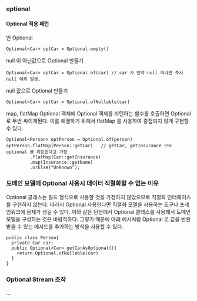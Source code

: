 ### optional

#### Optional 적용 패턴

빈 Optional

```
Optional<Car> optCar = Optional.empty()
```

null 이 아닌값으로 Optional 만들기

```
Optional<Car> optCar = Optional.of(car) // car 가 만약 null 이라면 즉시 null 예외 발생.
```

null 값으로 Optional 만들기

```
Optional<Car> optCar = Optional.ofNullable(car)
```

map, flatMap
Optional 객체에 Optional 객체를 리턴하는 함수를 호출하면 Optional 로 두번 싸이게된다.
이를 해결하기 위해서 flatMap 를 사용하여 중접되지 않게 구현할 수 있다.

```
Optional<Person> optPerson = Optional.of(person)
optPerson.flatMap(Person::getCar)   // getCar, getInsurance 모두 optional 를 리턴한다고 가정
         .flatMap(Car::getInsurance)
         .map(Insurance::getName)
         .orElse("Unknown");
```

### 도메인 모델에 Optional 사용시 데이터 직렬화할 수 없는 이유

Optional 클래스는 필드 형식으로 사용할 것을 가정하지 않았으므로 직렬화 인터페이스를 구현하지 않는다.
따라서 Optional 사용한다면 직렬화 모델을 사용하는 도구나 프레임워크에 문제가 생길 수 있다. 이와 같은 단점에서
Optional 클래스를 사용해서 도메인 모델을 구성하는 것은 바람직하다. 그렇기 때문에 아래 예시처럼 Optional 로 값을
반환 받을 수 있는 메서드를 추가하는 방식을 사용할 수 있다.

```
public class Person{
  private Car car;
  public Optional<Car> getCarAsOptional(){
    return Optional.ofNullable(car)
  }
}
```

### Optional Stream 조작

...
